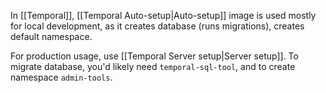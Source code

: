 In [[Temporal]], [[Temporal Auto-setup|Auto-setup]] image is used mostly for local development, as it creates database (runs migrations), creates default namespace.

For production usage, use [[Temporal Server setup|Server setup]]. To migrate database, you'd likely need `temporal-sql-tool`, and to create namespace `admin-tools`.
